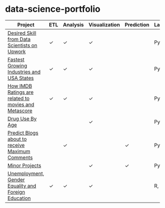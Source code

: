 # data-science-portfolio



Project | ETL | Analysis | Visualization | Prediction | Language
--- | --- | --- | --- | --- | --- |
[Desired Skill from Data Scientists on Upwork](https://github.com/indianmoody/data-science-portfolio/tree/master/upwork_ds_skills) | &#10003; | &#10003; | &#10003; | | Python
[Fastest Growing Industries and USA States](https://github.com/indianmoody/data-science-portfolio/tree/master/fastest_growing_companies_2017) | &#10003; | &#10003; | &#10003; | | Python
[How IMDB Ratings are related to movies and Metascore](https://github.com/indianmoody/data-science-portfolio/tree/master/imdb_vs_metascore) | &#10003; | &#10003; | &#10003; | | Python
[Drug Use By Age](https://github.com/indianmoody/data-science-portfolio/tree/master/drug_use_by_age) | | | &#10003; | | Python
[Predict Blogs about to receive Maximum Comments](https://github.com/indianmoody/data-science-portfolio/tree/master/blog_comments) | | &#10003; | |&#10003; | Python
[Minor Projects](https://github.com/indianmoody/data-science-portfolio/tree/master/mini_projects) | | | &#10003; | &#10003; | Python
[Unemployment, Gender Equality and Foreign Education](https://github.com/indianmoody/data-science-portfolio/tree/master/edstats) | &#10003; | &#10003; | &#10003; |  | R, SQL
